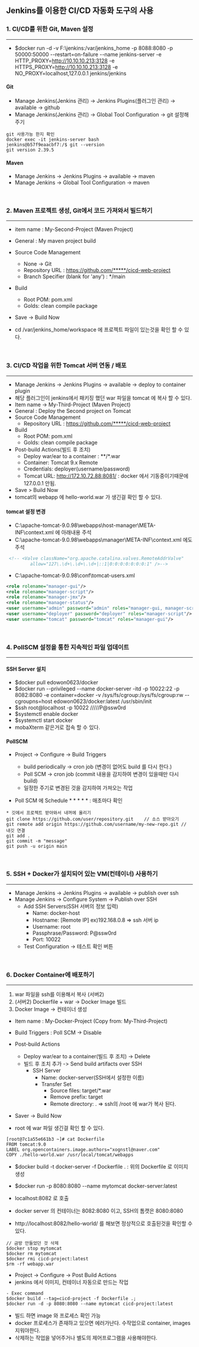 ## Jenkins를 이용한 CI/CD 자동화 도구의 사용

### 1. CI/CD를 위한 Git, Maven 설정
___
- $docker run -d -v F:\jenkins:/var/jenkins_home -p 8088:8080 -p 50000:50000 --restart=on-failure --name jenkins-server -e HTTP_PROXY=http://10.10.10.213:3128 -e HTTPS_PROXY=http://10.10.10.213:3128 -e NO_PROXY=localhost,127.0.0.1 jenkins/jenkins
#### Git
- Manage Jenkins(Jenkins 관리) -> Jenkins Plugins(플러그인 관리) -> available -> github
- Manage Jenkins(Jenkins 관리) -> Global Tool Configuration -> git 설정해 주기
```text
git 사용가능 한지 확인
docker exec -it jenkins-server bash
jenkins@b57f9eaacbf7:/$ git --version
git version 2.39.5
```

#### Maven
- Manage Jenkins -> Jenkins Plugins -> available -> maven
- Manage Jenkins -> Global Tool Configuration -> maven

<br>

### 2. Maven 프로젝트 생성, Git에서 코드 가져와서 빌드하기
___
- item name : My-Second-Project (Maven Project)
- General : My maven project build
- Source Code Management 
  - None -> Git 
  - Repository URL : https://github.com/*****/cicd-web-project
  - Branch Specifier (blank for 'any') : */main
- Build
  - Root POM: pom.xml
  - Golds: clean compile package
- Save -> Build Now

- cd /var/jenkins_home/workspace 에 프로젝트 파일이 있는것을 확인 할 수 있다.

<br>

### 3. CI/CD 작업을 위한 Tomcat 서버 연동 / 배포
___
- Manage Jenkins -> Jenkins Plugins -> available -> deploy to container plugin
- 해당 플러그인이 jenkins에서 패키징 했던 war 파일을 tomcat 에 복사 할 수 있다.
- Item name -> My-Third-Project (Maven Project)
- General : Deploy the Second project on Tomcat
- Source Code Management
  - Repository URL : https://github.com/*****/cicd-web-project
- Build
  - Root POM: pom.xml
  - Golds: clean compile package
- Post-build Actions(빌드 후 조치)
  - Deploy war/ear to a container : **/*.war
  - Container: Tomcat 9.x Remote
  - Credentials: deployer(username/password)
  - Tomcat URL: http://172.10.72.88:8081/ : docker 에서 기동중이기때문에 127.0.0.1 안됨. 
- Save > Build Now
- tomcat의 webapp 에 hello-world.war 가 생긴걸 확인 할 수 있다.

#### tomcat 설정 변경
- C:\apache-tomcat-9.0.98\webapps\host-manager\META-INF\context.xml 에 아래내용 주석
- C:\apache-tomcat-9.0.98\webapps\manager\META-INF\context.xml 에도 주석
```xml
 <!-- <Valve className="org.apache.catalina.valves.RemoteAddrValve"
         allow="127\.\d+\.\d+\.\d+|::1|0:0:0:0:0:0:0:1" />--> 
```
- C:\apache-tomcat-9.0.98\conf\tomcat-users.xml
```xml
<role rolename="manager-gui"/>
<role rolename="manager-script"/>
<role rolename="manager-jmx"/>
<role rolename="manager-status"/>
<user username="admin" password="admin" roles="manager-gui, manager-script, manager-jmx, manager-status"/>
<user username="deployer" password="deployer" roles="manager-script"/>
<user username="tomcat" password="tomcat" roles="manager-gui"/>
```

<br>

### 4. PollSCM 설정을 통한 지속적인 파일 업데이트
___
#### SSH Server 설치 
- $docker pull edowon0623/docker 
- $docker run --privileged --name docker-server -itd -p 10022:22 -p 8082:8080 -e container=docker -v /sys/fs/cgroup:/sys/fs/cgroup:rw --cgroupns=host edowon0623/docker:latest /usr/sbin/init
- $ssh root@localhost -p 10022 /////P@ssw0rd
- $systemctl enable docker
- $systemctl start docker
- mobaXterm 같은거로 접속 할 수 있다.

#### PollSCM
- Project -> Configure -> Build Triggers
  - build periodically -> cron job (변경이 없어도 build 를 다시 한다.)
  - Poll SCM -> cron job (commit 내용을 감지하여 변경이 있을때만 다시 build)
  - 일정한 주기로 변경된 것을 감지하여 가져오는 작업

- Poll SCM 에 Schedule * * * * * : 매초마다 확인 

```text
* 깃에서 프로젝트 받아와서 내꺼에 올리기
git clone https://github.com/user/repository.git    // 소스 받아오기 
git remote add origin https://github.com/username/my-new-repo.git // 내깃 연결
git add .
git commit -m "message"
git push -u origin main
```

<br> 

### 5. SSH + Docker가 설치되어 있는 VM(컨테이너) 사용하기
___
- Manage Jenkins -> Jenkins Plugins -> available -> publish over ssh
- Manage Jenkins -> Configure System -> Publish over SSH
  - Add SSH Servers(SSH 서버의 정보 입력)
    - Name: docker-host
    - Hostname: [Remote IP] ex)192.168.0.8 => ssh 서버 ip 
    - Username: root
    - Passphrase/Password: P@ssw0rd
    - Port: 10022
  - Test Configuration -> 테스트 확인 버튼

<br> 

### 6. Docker Container에 배포하기
___
1. war 파일을 ssh를 이용해서 복사 (서버2)
2. (서버2) Dockerfile + war -> Docker Image 빌드
3. Docker Image -> 컨테이너 생성


- Item name : My-Docker-Project (Copy from: My-Third-Project)
- Build Triggers : Poll SCM -> Disable
- Post-build Actions
  - Deploy war/ear to a container(빌드 후 조치) -> Delete
  - 빌드 후 조치 추가 -> Send build artifacts over SSH
    - SSH Server
      - Name: docker-server(SSH에서 설정한 이름)
      - Transfer Set
        - Source files: target/*.war
        - Remove prefix: target
        - Remote directory: .  => ssh의 /root 에 war가 복사 된다.
- Saver -> Build Now

- root 에 war 파일 생긴걸 확인 할 수 있다.
```text
[root@7c1a55e661b3 ~]# cat Dockerfile
FROM tomcat:9.0
LABEL org.opencontainers.image.authors="xognstl@naver.com"
COPY ./hello-world.war /usr/local/tomcat/webapps
```
- $docker build -t docker-server -f Dockerfile . : 위의 Dockerfile 로 이미지 생성
- $docker run -p 8080:8080 --name mytomcat docker-server:latest

- localhost:8082 로 호출 
- docker server 의 컨테이너는 8082:8080 이고, SSH의 톰캣은 8080:8080
- http://localhost:8082/hello-world/ 를 해보면 정상적으로 호출된것을 확인할 수 있다.

```text
// 금방 만들었던 것 삭제 
$docker stop mytomcat
$docker rm mytomcat
$docker rmi cicd-project:latest
$rm -rf webapp.war
```
- Project -> Configure -> Post Build Actions
- jenkins 에서 이미지, 컨테이너 자동으로 만드는 작업
```text
- Exec command
$docker build --tag=cicd-project -f Dockerfile .;
$docker run -d -p 8080:8080 --name mytomcat cicd-project:latest
```
- 빌드 하면 image 와 프로세스 확인 가능
- docker 프로세스가 존재하고 있으면 에러가난다. 수작업으로 container, images 지워야한다.
- 삭제하는 작업을 넣어주거나 별도의 제어프로그램을 사용해야한다.

